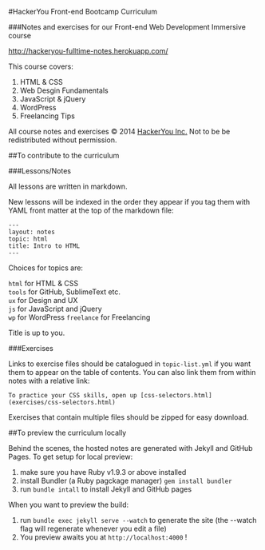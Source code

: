 #HackerYou Front-end Bootcamp Curriculum

###Notes and exercises for our Front-end Web Development Immersive course

http://hackeryou-fulltime-notes.herokuapp.com/

This course covers:

1. HTML & CSS
2. Web Desgin Fundamentals
3. JavaScript & jQuery
4. WordPress
5. Freelancing Tips

All course notes and exercises &copy; 2014 [HackerYou Inc.](http://hackeryou.com) Not to be be redistributed without permission.


##To contribute to the curriculum

###Lessons/Notes

All lessons are written in markdown.

New lessons will be indexed in the order they appear if you tag them with YAML front matter at the top of the markdown file:

```
---
layout: notes
topic: html
title: Intro to HTML
---
```

Choices for topics are:

`html` for HTML & CSS  
`tools` for GitHub, SublimeText etc.   
`ux` for Design and UX  
`js` for JavaScript and jQuery  
`wp` for WordPress
`freelance` for Freelancing

Title is up to you.

###Exercises

Links to exercise files should be catalogued in `topic-list.yml` if you want them to appear on the table of contents.  You can also link them from within notes with a relative link:

```
To practice your CSS skills, open up [css-selectors.html](exercises/css-selectors.html)
```

Exercises that contain multiple files should be zipped for easy download.

##To preview the curriculum locally

Behind the scenes, the hosted notes are generated with Jekyll and GitHub Pages. To get setup for local preview:

1. make sure you have Ruby v1.9.3 or above installed
2. install Bundler (a Ruby pagckage manager) `gem install bundler`
3. run `bundle intall` to install Jekyll and GitHub pages

When you want to preview the build:

1. run `bundle exec jekyll serve --watch` to generate the site (the --watch flag will regenerate whenever you edit a file)
2. You preview awaits you at `http://localhost:4000` !


